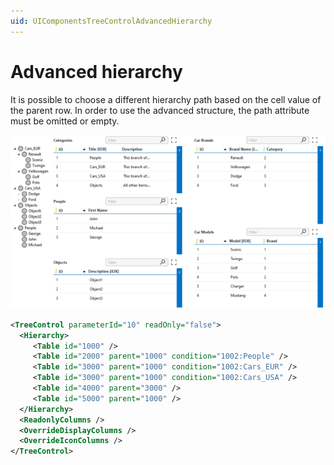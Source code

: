 ```yaml
---
uid: UIComponentsTreeControlAdvancedHierarchy
---
```


# Advanced hierarchy

It is possible to choose a different hierarchy path based on the cell value of the parent row. In order to use the advanced structure, the path attribute must be omitted or empty.

![alt text](../../images/uiX_-_advanced_hierarchy.png "DataMiner Cube tree control advanced hierarchy example")

```xml
<TreeControl parameterId="10" readOnly="false">
  <Hierarchy>
     <Table id="1000" />
     <Table id="2000" parent="1000" condition="1002:People" />
     <Table id="3000" parent="1000" condition="1002:Cars_EUR" />
     <Table id="3000" parent="1000" condition="1002:Cars_USA" />
     <Table id="4000" parent="3000" />
     <Table id="5000" parent="1000" />
  </Hierarchy>
  <ReadonlyColumns />
  <OverrideDisplayColumns />
  <OverrideIconColumns />
</TreeControl>
```
